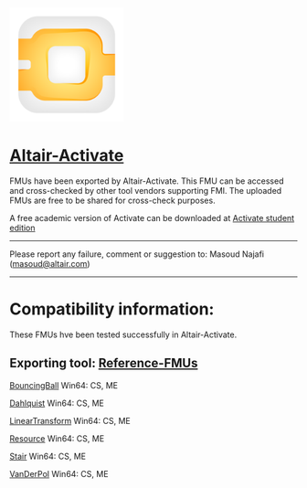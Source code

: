 <!-- HTML approach -->
<img src="https://github.com/altairengineering/fmus/blob/master/icon_Activate.png"  width="200"/>

# [Altair-Activate](https://altair.com/activate)
FMUs have been exported by Altair-Activate. This FMU can be accessed and cross-checked by other tool vendors supporting FMI.
The uploaded FMUs are free to be shared for cross-check purposes.

A free academic version of Activate can be downloaded at [Activate student edition](https://altairuniversity.com/free-altair-student-edition/)

*******************************************************************************************

Please report any failure, comment or suggestion to: Masoud Najafi (masoud@altair.com)

*******************************************************************************************

# Compatibility information:

These FMUs hve been tested successfully in Altair-Activate. 

## Exporting tool:  [Reference-FMUs](https://github.com/modelica/Reference-FMUs)

[BouncingBall](https://github.com/altairengineering/fmus/tree/master/Altair-Activate/fmi-3.0/import/Reference-FMUs/me-cs/x86_64-windows/BouncingBall)
Win64: CS, ME

[Dahlquist](https://github.com/altairengineering/fmus/tree/master/Altair-Activate/fmi-3.0/import/Reference-FMUs/me-cs/x86_64-windows/Dahlquist)
Win64: CS, ME

[LinearTransform](https://github.com/altairengineering/fmus/tree/master/Altair-Activate/fmi-3.0/import/Reference-FMUs/me-cs/x86_64-windows/LinearTransform)
Win64: CS, ME

[Resource](https://github.com/altairengineering/fmus/tree/master/Altair-Activate/fmi-3.0/import/Reference-FMUs/me-cs/x86_64-windows/Resource)
Win64: CS, ME

[Stair](https://github.com/altairengineering/fmus/tree/master/Altair-Activate/fmi-3.0/import/Reference-FMUs/me-cs/x86_64-windows/Stair)
Win64: CS, ME

[VanDerPol](https://github.com/altairengineering/fmus/tree/master/Altair-Activate/fmi-3.0/import/Reference-FMUs/me-cs/x86_64-windows/VanDerPol)
Win64: CS, ME
